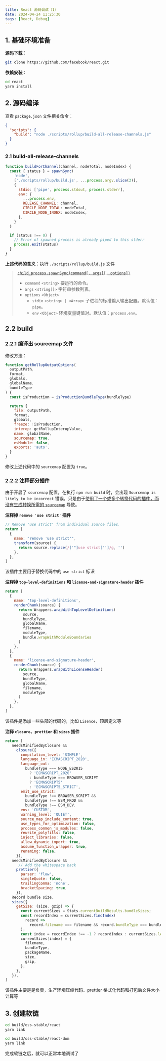 ```yaml
---
title: React 源码调试（1）
date: 2024-04-24 11:25:30
tags: [React, Debug]
---
```


## 1. 基础环境准备

**源码下载：**

```bash
git clone https://github.com/facebook/react.git
```

**依赖安装：**

```bash
cd react
yarn install
```

## 2. 源码编译

查看 `package.json` 文件相关命令：

```json
{
  "scripts": {
    "build": "node ./scripts/rollup/build-all-release-channels.js"
  }
}
```

### 2.1 build-all-release-channels

```js
function buildForChannel(channel, nodeTotal, nodeIndex) {
  const { status } = spawnSync(
    'node',
    ['./scripts/rollup/build.js', ...process.argv.slice(2)],
    {
      stdio: ['pipe', process.stdout, process.stderr],
      env: {
        ...process.env,
        RELEASE_CHANNEL: channel,
        CIRCLE_NODE_TOTAL: nodeTotal,
        CIRCLE_NODE_INDEX: nodeIndex,
      },
    }
  )

  if (status !== 0) {
    // Error of spawned process is already piped to this stderr
    process.exit(status)
  }
}
```

**上述代码的含义**：执行 `./scripts/rollup/build.js` 文件

> [`child_process.spawnSync(command[, args][, options])`](https://nodejs.cn/api/child_process.html#child_processspawnsynccommand-args-options)
>
> - `command` `<string>` 要运行的命令。
> - `args` `<string[]>` 字符串参数列表。
> - `options` `<Object>`
>   - `stdio` `<string> | <Array>` 子进程的标准输入输出配置。默认值：`pipe`。
>   - `env` `<Object>` 环境变量键值对。默认值：`process.env`。

## 2.2 build

### 2.2.1 编译出 sourcemap 文件

修改方法：

```js
function getRollupOutputOptions(
  outputPath,
  format,
  globals,
  globalName,
  bundleType
) {
  const isProduction = isProductionBundleType(bundleType)

  return {
    file: outputPath,
    format,
    globals,
    freeze: !isProduction,
    interop: getRollupInteropValue,
    name: globalName,
    sourcemap: true,
    esModule: false,
    exports: 'auto',
  }
}
```

修改上述代码中的 `sourcemap` 配置为 `true`。

### 2.2.2 注释部分插件

由于开启了 `sourcemap` 配置，在执行 `npm run build` 时，会出现 `Sourcemap is likely to be incorrect` 错误，只是由于[使用了一个或多个转换代码的插件，而没有生成转换所需的 `sourcemap`](https://cn.rollupjs.org/troubleshooting/#warning-sourcemap-is-likely-to-be-incorrect) 导致。

**注释掉 `remove 'use strict'` 插件**

```js
// Remove 'use strict' from individual source files.
return [
  {
    name: "remove 'use strict'",
    transform(source) {
      return source.replace(/['"]use strict["']/g, '')
    },
  },
]
```

该插件主要用于替换代码中的 `use strict` 标识

**注释掉 `top-level-definitions` 和 `license-and-signature-header` 插件**

```js
return [
  {
    name: 'top-level-definitions',
    renderChunk(source) {
      return Wrappers.wrapWithTopLevelDefinitions(
        source,
        bundleType,
        globalName,
        filename,
        moduleType,
        bundle.wrapWithModuleBoundaries
      )
    },
  },
  {
    name: 'license-and-signature-header',
    renderChunk(source) {
      return Wrappers.wrapWithLicenseHeader(
        source,
        bundleType,
        globalName,
        filename,
        moduleType
      )
    },
  },
]
```

该插件是添加一些头部的代码的，比如 `Lisence`，顶层定义等

**注释 `closure`、`prettier` 和 `sizes` 插件**

```js
return [
   needsMinifiedByClosure &&
     closure({
       compilation_level: 'SIMPLE',
       language_in: 'ECMASCRIPT_2020',
       language_out:
         bundleType === NODE_ES2015
           ? 'ECMASCRIPT_2020'
           : bundleType === BROWSER_SCRIPT
           ? 'ECMASCRIPT5'
           : 'ECMASCRIPT5_STRICT',
       emit_use_strict:
         bundleType !== BROWSER_SCRIPT &&
         bundleType !== ESM_PROD &&
         bundleType !== ESM_DEV,
       env: 'CUSTOM',
       warning_level: 'QUIET',
       source_map_include_content: true,
       use_types_for_optimization: false,
       process_common_js_modules: false,
       rewrite_polyfills: false,
       inject_libraries: false,
       allow_dynamic_import: true,
       assume_function_wrapper: true,
       renaming: false,
     }),
   needsMinifiedByClosure &&
      // Add the whitespace back
     prettier({
       parser: 'flow',
       singleQuote: false,
       trailingComma: 'none',
       bracketSpacing: true,
     }),
   Record bundle size.
   sizes({
     getSize: (size, gzip) => {
       const currentSizes = Stats.currentBuildResults.bundleSizes;
       const recordIndex = currentSizes.findIndex(
         record =>
           record.filename === filename && record.bundleType === bundleType
       );
       const index = recordIndex !== -1 ? recordIndex : currentSizes.length;
       currentSizes[index] = {
         filename,
         bundleType,
         packageName,
         size,
         gzip,
       };
     },
   }),
]
```

该插件主要是是负责，生产环境压缩代码、prettier 格式化代码和打包后文件大小计算等

## 3. 创建软链

```bash
cd build/oss-stable/react
yarn link

cd build/oss-stable/react-dom
yarn link
```

完成软链之后，就可以正常本地调试了
